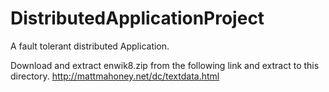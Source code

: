 # DistributedApplicationProject
A fault tolerant distributed Application.

Download and extract enwik8.zip from the following link and extract to this directory.
http://mattmahoney.net/dc/textdata.html

